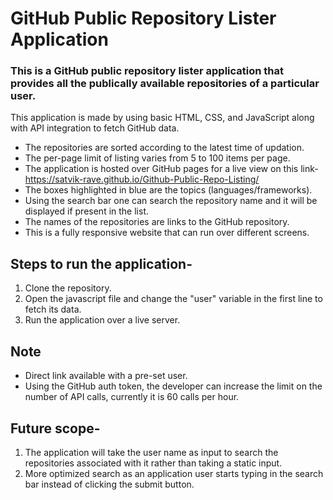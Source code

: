 # GitHub Public Repository Lister Application
### This is a GitHub public repository lister application that provides all the publically available repositories of a particular user.
This application is made by using basic HTML, CSS, and JavaScript along with API integration to fetch GitHub data.
* The repositories are sorted according to the latest time of updation.
* The per-page limit of listing varies from 5 to 100 items per page.
* The application is hosted over GitHub pages for a live view on this link-
https://satvik-rave.github.io/Github-Public-Repo-Listing/
* The boxes highlighted in blue are the topics (languages/frameworks).
* Using the search bar one can search the repository name and it will be displayed if present in the list.
* The names of the repositories are links to the GitHub repository. 
* This is a fully responsive website that can run over different screens.

## Steps to run the application-
1. Clone the repository.
2. Open the javascript file and change the "user" variable in the first line to fetch its data.
3. Run the application over a live server.

## Note
* Direct link available with a pre-set user.
* Using the GitHub auth token, the developer can increase the limit on the number of API calls, currently it is 60 calls per hour.

## Future scope-
1. The application will take the user name as input to search the repositories associated with it rather than taking a static input.
2. More optimized search as an application user starts typing in the search bar instead of clicking the submit button.
